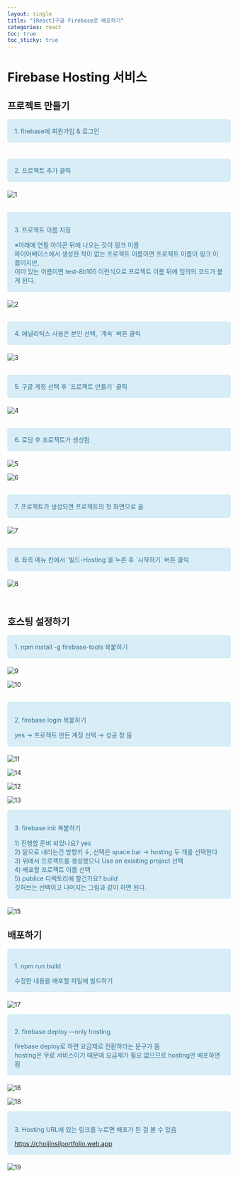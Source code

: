 ```yaml
---
layout: single
title: "[React]구글 Firebase로 배포하기"
categories: react
toc: true
toc_sticky: true
---
```


# Firebase Hosting 서비스

## 프로젝트 만들기

<div style="padding: 15px; border: 1px solid transparent; border-color: transparent; margin-bottom: 20px; border-radius: 4px; color: #31708f; background-color: #d9edf7; border-color: #bce8f1;">
  <div>1. firebase에 회원가입 & 로그인</div>
</div>

<br>

<div style="padding: 15px; border: 1px solid transparent; border-color: transparent; margin-bottom: 20px; border-radius: 4px; color: #31708f; background-color: #d9edf7; border-color: #bce8f1;">
  <div>2. 프로젝트 추가 클릭</div>
</div>

![1](https://github.com/chlwlstlf/portfolio/assets/63334368/a5df2403-3100-4318-bdfd-f4efbf3106ef)

<br>

<div style="padding: 15px; border: 1px solid transparent; border-color: transparent; margin-bottom: 20px; border-radius: 4px; color: #31708f; background-color: #d9edf7; border-color: #bce8f1;">
  <p>3. 프로젝트 이름 지정</p>
  <div>※아래에 연필 아이콘 뒤에 나오는 것이 링크 이름</div>
  <div>파이어베이스에서 생성한 적이 없는 프로젝트 이름이면 프로젝트 이름이 링크 이름이지만,</div>
  <div>이미 있는 이름이면 test-8b105 이런식으로 프로젝트 이름 뒤에 임의의 코드가 붙게 된다.</div>
</div>

![2](https://github.com/chlwlstlf/portfolio/assets/63334368/6bacd937-c0a4-4e6f-8613-e6a2cc2cb5c7)

<br>

<div style="padding: 15px; border: 1px solid transparent; border-color: transparent; margin-bottom: 20px; border-radius: 4px; color: #31708f; background-color: #d9edf7; border-color: #bce8f1;">
  <div>4. 애널리틱스 사용은 본인 선택, `계속` 버튼 클릭</div>
</div>

![3](https://github.com/chlwlstlf/portfolio/assets/63334368/d171ac4d-c594-4fdc-ad10-c2c2a123be1d)

<br>

<div style="padding: 15px; border: 1px solid transparent; border-color: transparent; margin-bottom: 20px; border-radius: 4px; color: #31708f; background-color: #d9edf7; border-color: #bce8f1;">
  <div>5. 구글 계정 선택 후 `프로젝트 만들기` 클릭</div>
</div>

![4](https://github.com/chlwlstlf/portfolio/assets/63334368/72853f07-cbca-4ac2-a83d-97cc78b9e814)

<br>

<div style="padding: 15px; border: 1px solid transparent; border-color: transparent; margin-bottom: 20px; border-radius: 4px; color: #31708f; background-color: #d9edf7; border-color: #bce8f1;">
  <div>6. 로딩 후 프로젝트가 생성됨</div>
</div>

![5](https://github.com/chlwlstlf/portfolio/assets/63334368/254661d1-3d41-4c46-99bf-7b92bb9b2fea)

![6](https://github.com/chlwlstlf/portfolio/assets/63334368/4078632a-c1ff-45cc-909c-c481d802491b)

<br>

<div style="padding: 15px; border: 1px solid transparent; border-color: transparent; margin-bottom: 20px; border-radius: 4px; color: #31708f; background-color: #d9edf7; border-color: #bce8f1;">
  <div>7. 프로젝트가 생성되면 프로젝트의 첫 화면으로 옴</div>
</div>

![7](https://github.com/chlwlstlf/portfolio/assets/63334368/5d326a38-5859-41bf-9bff-622b09150ec9)

<br>

<div style="padding: 15px; border: 1px solid transparent; border-color: transparent; margin-bottom: 20px; border-radius: 4px; color: #31708f; background-color: #d9edf7; border-color: #bce8f1;">
  <div>8. 좌측 메뉴 칸에서 `빌드-Hosting`을 누른 후 `시작하기` 버튼 클릭</div>
</div>

![8](https://github.com/chlwlstlf/portfolio/assets/63334368/a40307b8-1786-44b0-96df-4c88cd574418)

<br>

## 호스팅 설정하기

<div style="padding: 15px; border: 1px solid transparent; border-color: transparent; margin-bottom: 20px; border-radius: 4px; color: #31708f; background-color: #d9edf7; border-color: #bce8f1;">
  <div>1. npm install -g firebase-tools 복붙하기</div>
</div>

![9](https://github.com/chlwlstlf/portfolio/assets/63334368/22bb3abf-b7e1-4c0a-a4e3-bd52264c1cc7)

![10](https://github.com/chlwlstlf/portfolio/assets/63334368/0424a0a6-0723-4053-8ce2-165bd1c9c1ad)

<br>

<div style="padding: 15px; border: 1px solid transparent; border-color: transparent; margin-bottom: 20px; border-radius: 4px; color: #31708f; background-color: #d9edf7; border-color: #bce8f1;">
  <p>2. firebase login 복붙하기</p>
  <div>yes → 프로젝트 만든 계정 선택 → 성공 창 뜸</div>
</div>

![11](https://github.com/chlwlstlf/portfolio/assets/63334368/f27a60d4-9cc3-47b5-a6a6-baedcfdf8560)

![14](https://github.com/chlwlstlf/portfolio/assets/63334368/cb60642b-9fbc-4994-a38f-41a1e8e45125)

![12](https://github.com/chlwlstlf/portfolio/assets/63334368/5efe6e48-c18f-4784-bcb8-828eb25211e6)

![13](https://github.com/chlwlstlf/portfolio/assets/63334368/392ff76b-825e-4dec-8b31-81eaf5a32341)

<div style="padding: 15px; border: 1px solid transparent; border-color: transparent; margin-bottom: 20px; border-radius: 4px; color: #31708f; background-color: #d9edf7; border-color: #bce8f1;">
  <p>3. firebase init 복붙하기</p>
  <div>1) 진행할 준비 되었나요? yes</div>
  <div>2) 밑으로 내리는건 방향키 ↓, 선택은 space bar → hosting 두 개를 선택한다</div>
  <div>3) 위에서 프로젝트를 생성했으니 Use an exisiting project 선택</div>
  <div>4) 배포할 프로젝트 이름 선택</div>
  <div>5) publice 디렉토리에 할건가요? build</div>
  <div>깃허브는 선택이고 나머지는 그림과 같이 하면 된다.</div>
</div>

![15](https://github.com/chlwlstlf/portfolio/assets/63334368/714aea30-4090-489f-92a3-246765d4a97f)

## 배포하기

<div style="padding: 15px; border: 1px solid transparent; border-color: transparent; margin-bottom: 20px; border-radius: 4px; color: #31708f; background-color: #d9edf7; border-color: #bce8f1;">
  <p>1. npm run build</p>
  <div>수정한 내용을 배포할 파일에 빌드하기</div>
</div>

![17](https://github.com/chlwlstlf/portfolio/assets/63334368/c26230ba-24d7-4d27-862f-83a226139968)

<div style="padding: 15px; border: 1px solid transparent; border-color: transparent; margin-bottom: 20px; border-radius: 4px; color: #31708f; background-color: #d9edf7; border-color: #bce8f1;">
  <p>2. firebase deploy --only hosting</p>
  <div>firebase deploy로 하면 요금제로 전환하라는 문구가 뜸</div>
  <div>hosting은 무료 서비스이기 때문에 요금제가 필요 없으므로 hosting만 배포하면 됨</div>
</div>

![16](https://github.com/chlwlstlf/portfolio/assets/63334368/3bffcc6b-b821-41c0-9963-f3a7f33016a8)

![18](https://github.com/chlwlstlf/portfolio/assets/63334368/d6bc9ff5-9899-4531-bc48-17719bffc8b8)

<div style="padding: 15px; border: 1px solid transparent; border-color: transparent; margin-bottom: 20px; border-radius: 4px; color: #31708f; background-color: #d9edf7; border-color: #bce8f1;">
  <p>3. Hosting URL에 있는 링크를 누르면 배포가 된 걸 볼 수 있음</p>
  <a href="https://choijinsilportfolio.web.app">https://choijinsilportfolio.web.app</a>
</div>

![19](https://github.com/chlwlstlf/portfolio/assets/63334368/d1fbac85-9d86-4396-b506-f4200caae278)
